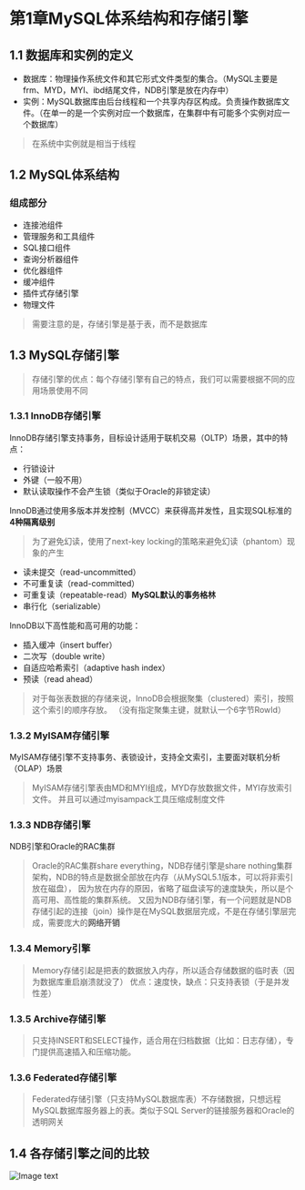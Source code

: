 # 第1章MySQL体系结构和存储引擎

## 1.1 数据库和实例的定义
- 数据库：物理操作系统文件和其它形式文件类型的集合。（MySQL主要是frm、MYD，MYI、ibd结尾文件，NDB引擎是放在内存中）
- 实例：MySQL数据库由后台线程和一个共享内存区构成。负责操作数据库文件。（在单一的是一个实例对应一个数据库，在集群中有可能多个实例对应一个数据库）
> 在系统中实例就是相当于线程

## 1.2 MySQL体系结构

### 组成部分
- 连接池组件
- 管理服务和工具组件
- SQL接口组件
- 查询分析器组件
- 优化器组件
- 缓冲组件
- 插件式存储引擎
- 物理文件

> 需要注意的是，存储引擎是基于表，而不是数据库

## 1.3 MySQL存储引擎
> 存储引擎的优点：每个存储引擎有自己的特点，我们可以需要根据不同的应用场景使用不同

### 1.3.1 InnoDB存储引擎

InnoDB存储引擎支持事务，目标设计适用于联机交易（OLTP）场景，其中的特点：
- 行锁设计
- 外键（一般不用）
- 默认读取操作不会产生锁（类似于Oracle的非锁定读）


InnoDB通过使用多版本并发控制（MVCC）来获得高并发性，且实现SQL标准的**4种隔离级别**
> 为了避免幻读，使用了next-key locking的策略来避免幻读（phantom）现象的产生
- 读未提交（read-uncommitted）
- 不可重复读（read-committed）
- 可重复读（repeatable-read）**MySQL默认的事务格林**
- 串行化（serializable）

InnoDB以下高性能和高可用的功能：
- 插入缓冲（insert buffer）
- 二次写（double write）
- 自适应哈希索引（adaptive hash index）
- 预读（read ahead）

> 对于每张表数据的存储来说，InnoDB会根据聚集（clustered）索引，按照这个索引的顺序存放。
> （没有指定聚集主键，就默认一个6字节RowId）

### 1.3.2 MyISAM存储引擎
MyISAM存储引擎不支持事务、表锁设计，支持全文索引，主要面对联机分析（OLAP）场景
> MyISAM存储引擎表由MD和MYI组成，MYD存放数据文件，MYI存放索引文件。
> 并且可以通过myisampack工具压缩成制度文件


### 1.3.3 NDB存储引擎
NDB引擎和Oracle的RAC集群
> Oracle的RAC集群share everything，NDB存储引擎是share nothing集群架构，NDB的特点是数据全部放在内存（从MySQL5.1版本，可以将非索引放在磁盘），
> 因为放在内存的原因，省略了磁盘读写的速度缺失，所以是个高可用、高性能的集群系统。
> 又因为NDB存储引擎，有一个问题就是NDB存储引起的连接（join）操作是在MySQL数据层完成，不是在存储引擎层完成，需要庞大的**网络开销**

### 1.3.4 Memory引擎
> Memory存储引起是把表的数据放入内存，所以适合存储数据的临时表（因为数据库重启崩溃就没了）
> 优点：速度快，缺点：只支持表锁（于是并发性差）


### 1.3.5 Archive存储引擎
> 只支持INSERT和SELECT操作，适合用在归档数据（比如：日志存储），专门提供高速插入和压缩功能。

### 1.3.6 Federated存储引擎
> Federated存储引擎（只支持MySQL数据库表）不存储数据，只想远程MySQL数据库服务器上的表。类似于SQL Server的链接服务器和Oracle的透明网关


## 1.4 各存储引擎之间的比较

![Image text](../img/图1-2.png)
